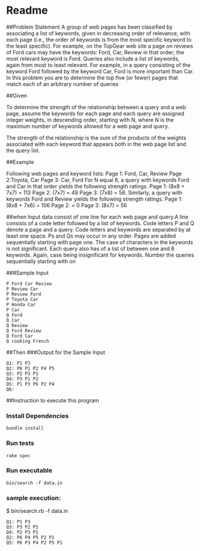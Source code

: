 # Readme
##Problem Statement
A group of web pages has been classified by associating a list of keywords, given in decreasing
order of relevance, with each page (i.e., the order of keywords is from the most specific keyword
to the least specific). For example, on the TopGear web site a page on reviews of Ford cars may
have the keywords: Ford, Car, Review in that order; the most relevant keyword is Ford.
Queries also include a list of keywords, again from most to least relevant. For example, in a
query consisting of the keyword Ford followed by the keyword Car, Ford is more important than
Car.
In this problem you are to determine the top five (or fewer) pages that match each of an arbitrary
number of queries

##Given

To determine the strength of the relationship between a query and a web page, assume the
keywords for each page and each query are assigned integer weights, in descending
order, starting with N, where N is the maximum number of keywords allowed for a web page and
query.

The strength of the relationship is the sum of the products of the weights associated with
each keyword that appears both in the web page list and the query list.

##Example

Following web pages and keyword lists:
Page 1: Ford, Car, Review
Page 2:Toyota, Car
Page 3: Car, Ford
For N equal 8, a query with keywords Ford and Car in that order yields the following strength
ratings.
Page 1: (8x8 + 7x7) = 113
Page 2: (7x7) = 49
Page 3: (7x8) = 56.
Similarly, a query with keywords Ford and Review yields the following strength ratings.
Page 1: (8x8 + 7x6) = 106
Page 2: = 0
Page 3: (8x7) = 56

##when
Input data consist of one line for each web page and query.A line consists of a code letter
followed by a list of keywords. Code letters P and Q denote a page and a query. Code letters and
keywords are separated by at least one space. Ps and Qs may occur in any order.
Pages are added sequentially starting with page one. The case of characters in the keywords is
not significant. Each query also has of a list of between one and 8 keywords. Again, case being
insignificant for keywords. Number the queries sequentially starting with on

###Sample Input
```
P Ford Car Review
P Review Car
P Review Ford
P Toyota Car
P Honda Car
P Car
Q Ford
Q Car
Q Review
Q Ford Review
Q Ford Car
Q cooking French
```
##Then
###Output for the Sample Input
```
Q1: P1 P3
Q2: P6 P1 P2 P4 P5
Q3: P2 P3 P1
Q4: P3 P1 P2
Q5: P1 P3 P6 P2 P4
Q6:
```
##Instruction to execute this program

### Install Dependencies

	bundle install

### Run tests

	rake spec

### Run executable

	bin/search -f data.in


### sample execution:
$ bin/search.rb -f data.in
```
Q1: P1 P3
Q3: P3 P2 P1
Q4: P2 P3 P1
Q2: P6 P4 P5 P2 P1
Q5: P6 P3 P4 P2 P5 P1
```

